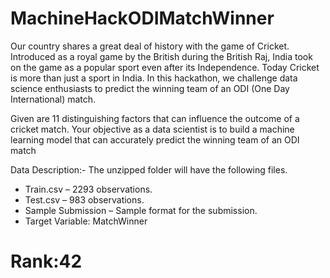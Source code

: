 # MachineHackODIMatchWinner
Our country shares a great deal of history with the game of Cricket. Introduced as a royal game by the British during the British Raj, India took on the game as a popular sport even after its Independence. Today Cricket is more than just a sport in India. In this hackathon, we challenge data science enthusiasts to predict the winning team of an ODI (One Day International) match.

Given are 11 distinguishing factors that can influence the outcome of a cricket match. Your objective as a data scientist is to build a machine learning model that can accurately predict the winning team of an ODI match

Data Description:-
The unzipped folder will have the following files.

- Train.csv –  2293 observations.
- Test.csv –  983 observations.
- Sample Submission – Sample format for the submission.
- Target Variable: MatchWinner

# Rank:42

